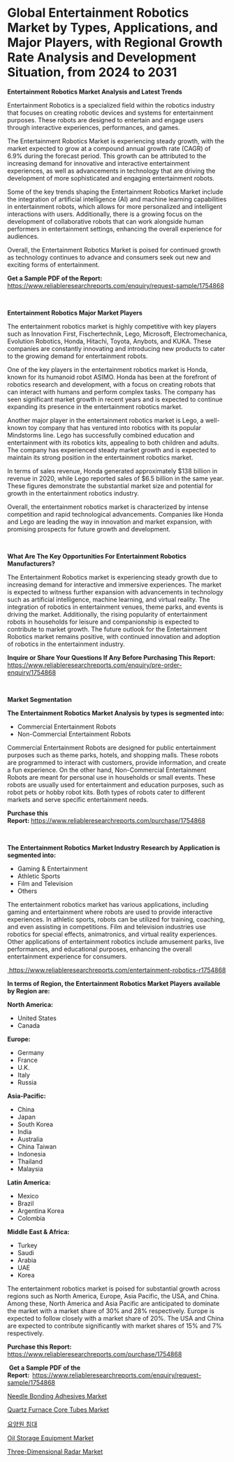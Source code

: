 <p><h1>Global Entertainment Robotics Market by Types, Applications, and Major Players, with Regional Growth Rate Analysis and Development Situation, from 2024 to 2031</h1></p><p><strong>Entertainment Robotics Market Analysis and Latest Trends</strong></p>
<p><p>Entertainment Robotics is a specialized field within the robotics industry that focuses on creating robotic devices and systems for entertainment purposes. These robots are designed to entertain and engage users through interactive experiences, performances, and games.</p><p>The Entertainment Robotics Market is experiencing steady growth, with the market expected to grow at a compound annual growth rate (CAGR) of 6.9% during the forecast period. This growth can be attributed to the increasing demand for innovative and interactive entertainment experiences, as well as advancements in technology that are driving the development of more sophisticated and engaging entertainment robots.</p><p>Some of the key trends shaping the Entertainment Robotics Market include the integration of artificial intelligence (AI) and machine learning capabilities in entertainment robots, which allows for more personalized and intelligent interactions with users. Additionally, there is a growing focus on the development of collaborative robots that can work alongside human performers in entertainment settings, enhancing the overall experience for audiences.</p><p>Overall, the Entertainment Robotics Market is poised for continued growth as technology continues to advance and consumers seek out new and exciting forms of entertainment.</p></p>
<p><strong>Get a Sample PDF of the Report:&nbsp;</strong> <a href="https://www.reliableresearchreports.com/enquiry/request-sample/1754868">https://www.reliableresearchreports.com/enquiry/request-sample/1754868</a></p>
<p>&nbsp;</p>
<p><strong>Entertainment Robotics Major Market Players</strong></p>
<p><p>The entertainment robotics market is highly competitive with key players such as Innovation First, Fischertechnik, Lego, Microsoft, Electromechanica, Evolution Robotics, Honda, Hitachi, Toyota, Anybots, and KUKA. These companies are constantly innovating and introducing new products to cater to the growing demand for entertainment robots.</p><p>One of the key players in the entertainment robotics market is Honda, known for its humanoid robot ASIMO. Honda has been at the forefront of robotics research and development, with a focus on creating robots that can interact with humans and perform complex tasks. The company has seen significant market growth in recent years and is expected to continue expanding its presence in the entertainment robotics market.</p><p>Another major player in the entertainment robotics market is Lego, a well-known toy company that has ventured into robotics with its popular Mindstorms line. Lego has successfully combined education and entertainment with its robotics kits, appealing to both children and adults. The company has experienced steady market growth and is expected to maintain its strong position in the entertainment robotics market.</p><p>In terms of sales revenue, Honda generated approximately $138 billion in revenue in 2020, while Lego reported sales of $6.5 billion in the same year. These figures demonstrate the substantial market size and potential for growth in the entertainment robotics industry.</p><p>Overall, the entertainment robotics market is characterized by intense competition and rapid technological advancements. Companies like Honda and Lego are leading the way in innovation and market expansion, with promising prospects for future growth and development.</p></p>
<p>&nbsp;</p>
<p><strong>What Are The Key Opportunities For Entertainment Robotics Manufacturers?</strong></p>
<p><p>The Entertainment Robotics market is experiencing steady growth due to increasing demand for interactive and immersive experiences. The market is expected to witness further expansion with advancements in technology such as artificial intelligence, machine learning, and virtual reality. The integration of robotics in entertainment venues, theme parks, and events is driving the market. Additionally, the rising popularity of entertainment robots in households for leisure and companionship is expected to contribute to market growth. The future outlook for the Entertainment Robotics market remains positive, with continued innovation and adoption of robotics in the entertainment industry.</p></p>
<p><strong>Inquire or Share Your Questions If Any Before Purchasing This Report:</strong> <a href="https://www.reliableresearchreports.com/enquiry/pre-order-enquiry/1754868">https://www.reliableresearchreports.com/enquiry/pre-order-enquiry/1754868</a></p>
<p>&nbsp;</p>
<p><strong>Market Segmentation</strong></p>
<p><strong>The Entertainment Robotics Market Analysis by types is segmented into:</strong></p>
<p><ul><li>Commercial Entertainment Robots</li><li>Non-Commercial Entertainment Robots</li></ul></p>
<p><p>Commercial Entertainment Robots are designed for public entertainment purposes such as theme parks, hotels, and shopping malls. These robots are programmed to interact with customers, provide information, and create a fun experience. On the other hand, Non-Commercial Entertainment Robots are meant for personal use in households or small events. These robots are usually used for entertainment and education purposes, such as robot pets or hobby robot kits. Both types of robots cater to different markets and serve specific entertainment needs.</p></p>
<p><strong>Purchase this Report:&nbsp;</strong><a href="https://www.reliableresearchreports.com/purchase/1754868">https://www.reliableresearchreports.com/purchase/1754868</a></p>
<p>&nbsp;</p>
<p><strong>The Entertainment Robotics Market Industry Research by Application is segmented into:</strong></p>
<p><ul><li>Gaming & Entertainment</li><li>Athletic Sports</li><li>Film and Television</li><li>Others</li></ul></p>
<p><p>The entertainment robotics market has various applications, including gaming and entertainment where robots are used to provide interactive experiences. In athletic sports, robots can be utilized for training, coaching, and even assisting in competitions. Film and television industries use robotics for special effects, animatronics, and virtual reality experiences. Other applications of entertainment robotics include amusement parks, live performances, and educational purposes, enhancing the overall entertainment experience for consumers.</p></p>
<p><a href="https://www.reliableresearchreports.com/entertainment-robotics-r1754868">&nbsp;https://www.reliableresearchreports.com/entertainment-robotics-r1754868</a></p>
<p><strong>In terms of Region, the Entertainment Robotics Market Players available by Region are:</strong></p>
<p>
    <p> <strong> North America: </strong>
        <ul>
            <li>United States</li>
            <li>Canada</li>
        </ul>
        </p> 
    <p> <strong> Europe: </strong>
        <ul>
            <li>Germany</li>
            <li>France</li>
            <li>U.K.</li>
            <li>Italy</li>
            <li>Russia</li>
        </ul>
        </p> 
    <p> <strong> Asia-Pacific: </strong>
        <ul>
            <li>China</li>
            <li>Japan</li>
            <li>South Korea</li>
            <li>India</li>
            <li>Australia</li>
            <li>China Taiwan</li>
            <li>Indonesia</li>
            <li>Thailand</li>
            <li>Malaysia</li>
        </ul>
        </p> 
    <p> <strong> Latin America: </strong>
        <ul>
            <li>Mexico</li>
            <li>Brazil</li>
            <li>Argentina Korea</li>
            <li>Colombia</li>
        </ul>
        </p> 
    <p> <strong> Middle East & Africa: </strong>
        <ul>
            <li>Turkey</li>
            <li>Saudi</li>
            <li>Arabia</li>
            <li>UAE</li>
            <li>Korea</li>
        </ul>
    </p>
    </p>
<p><p>The entertainment robotics market is poised for substantial growth across regions such as North America, Europe, Asia Pacific, the USA, and China. Among these, North America and Asia Pacific are anticipated to dominate the market with a market share of 30% and 28% respectively. Europe is expected to follow closely with a market share of 20%. The USA and China are expected to contribute significantly with market shares of 15% and 7% respectively.</p></p>
<p><strong>Purchase this Report: </strong><a href="https://www.reliableresearchreports.com/purchase/1754868">https://www.reliableresearchreports.com/purchase/1754868</a></p>
<p>&nbsp;<strong>Get a Sample PDF of the Report:&nbsp;&nbsp;</strong><a href="https://www.reliableresearchreports.com/enquiry/request-sample/1754868">https://www.reliableresearchreports.com/enquiry/request-sample/1754868</a></p>
<p><strong></strong></p>
<p><p><a href="https://www.linkedin.com/pulse/global-needle-bonding-adhesives-market-projected-grow-cagr-pwcne?trackingId=EC9Pq6p0TZittQ8GeYAOhg%3D%3D">Needle Bonding Adhesives Market</a></p><p><a href="https://medium.com/@andrew.gibson967/future-trends-in-global-quartz-furnace-core-tubes-market-market-insights-and-analysis-from-2024-to-1fc19bdbaefc">Quartz Furnace Core Tubes Market</a></p><p><a href="https://medium.com/@adsogvwv75/%EA%B0%84%EC%9D%B4-%EC%9A%94%EC%96%91%EC%9B%90-%EC%B9%A8%EB%8C%80-%EC%8B%9C%EC%9E%A5-%EA%B7%9C%EB%AA%A8-%EC%84%B1%EC%9E%A5-%EB%B0%8F-%EC%8B%9C%EC%9E%A5-%EC%84%B8%EB%B6%84%ED%99%94-%EB%B0%8F-%EC%A7%80%EC%97%AD%EC%A0%81-%EC%9D%B8%EC%82%AC%EC%9D%B4%ED%8A%B8-%EB%B0%8F-2031%EB%85%84%EA%B9%8C%EC%A7%80-%EC%98%88%EC%B8%A1%EC%97%90-%EB%8C%80%ED%95%9C-%EC%82%B0%EC%97%85-%EB%B6%84%EC%84%9D-58c1d0349377">요양원 침대</a></p><p><a href="https://issuu.com/reportprime-2/docs/oil-storage-equipment-market-size-2030.pptx">Oil Storage Equipment Market</a></p><p><a href="https://issuu.com/reportprime-2/docs/three-dimensional-radar-market-size-2030.pptx">Three-Dimensional Radar Market</a></p></p>